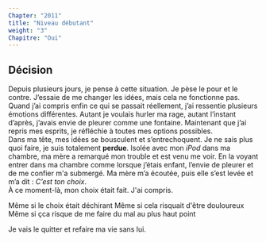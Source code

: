 ```yaml
---
Chapter: "2011"
title: "Niveau débutant"
weight: "3"
Chapitre: "Oui"
---
```

## Décision

Depuis plusieurs jours, je pense à cette situation. Je pèse le pour et le contre. J’essaie de me changer les idées, mais cela ne fonctionne pas.  
Quand j’ai compris enfin ce qui se passait réellement, j’ai ressentie plusieurs émotions différentes. Autant je voulais hurler ma rage, autant l’instant d’après, j’avais envie de pleurer comme une fontaine. Maintenant que j’ai repris mes esprits, je réfléchie à toutes mes options possibles.  
Dans ma tête, mes idées se bousculent et s’entrechoquent. Je ne sais plus quoi faire, je suis totalement **perdue**. 
Isolée avec mon _iPod_ dans ma chambre, ma mère a remarqué mon trouble et est venu me voir. En la voyant entrer dans ma chambre comme lorsque j’étais enfant, l’envie de pleurer et de me confier m'a submergé. Ma mère m’a écoutée, puis elle s’est levée et m’a dit : _C’est ton choix_.  
À ce moment-là, mon choix était fait. J'ai compris.  

Même si le choix était déchirant 
Même si cela risquait d'être douloureux  
Même si çca risque de me faire du mal au plus haut point  

Je vais le quitter et refaire ma vie sans lui.
